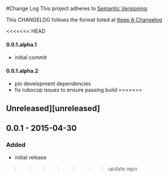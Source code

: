 #Change Log
This project adheres to [Semantic Versioning](http://semver.org/).

This CHANGELOG follows the format listed at [Keep A Changelog](http://keepachangelog.com/)

<<<<<<< HEAD
#### 0.0.1.alpha.1
* initial commit

#### 0.0.1.alpha.2
* pin development dependencies
* fix rubocop issues to ensure passing build
=======
## Unreleased][unreleased]

## 0.0.1 - 2015-04-30

### Added
- initial release

>>>>>>> update repo
